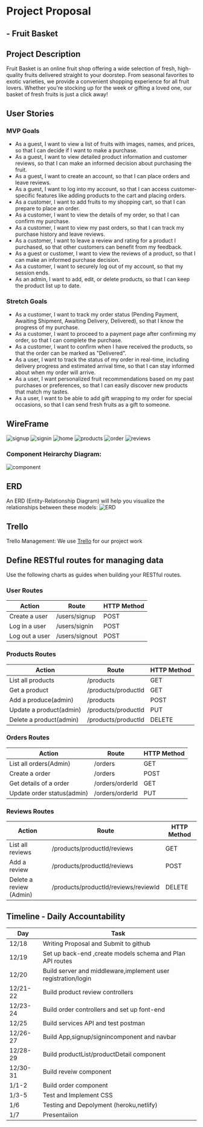 # Project Proposal 
## -  Fruit Basket
## Project Description 
Fruit Basket is an online fruit shop offering a wide selection of fresh, high-quality fruits delivered straight to your doorstep. From seasonal favorites to exotic varieties, we provide a convenient shopping experience for all fruit lovers. Whether you're stocking up for the week or gifting a loved one, our basket of fresh fruits is just a click away!

  

## User Stories
### MVP Goals
*  As a guest, I want to view a list of fruits with images, names, and prices, so that I can decide if I want to make a purchase.
*  As a guest, I want to view detailed product information and customer reviews, so that I can make an informed decision about purchasing the fruit.
*  As a guest, I want to create an account, so that I can place orders and leave reviews.
*  As a guest, I want to log into my account, so that I can access customer-specific features like adding products to the cart and placing orders.
*  As a customer, I want to add fruits to my shopping cart, so that I can prepare to place an order.
*  As a customer, I want to view the details of my order, so that I can confirm my purchase.
*  As a customer, I want to view my past orders, so that I can track my purchase history and leave reviews. 
*  As a customer, I want to leave a review and rating for a product I purchased, so that other customers can benefit from my feedback.
*  As a guest or customer, I want to view the reviews of a product, so that I can make an informed purchase decision.
*  As a customer, I want to securely log out of my account, so that my session ends.
*  As an admin, I want to add, edit, or delete products, so that I can keep the product list up to date.



  
### Stretch Goals
*    As a customer, I want to track my order status (Pending Payment, Awaiting Shipment, Awaiting Delivery, Delivered), so that I know the progress of my purchase.
*    As a customer, I want to proceed to a payment page after confirming my order, so that I can complete the purchase.
*    As a customer, I want to confirm when I have received the products, so that the order can be marked as "Delivered".
*    As a user, I want to track the status of my order in real-time, including delivery progress and estimated arrival time, so that I can stay informed about when my order will arrive.
*    As a user, I want personalized fruit recommendations based on my past purchases or preferences, so that I can easily discover new products that match my tastes.
*   As a user, I want to be able to add gift wrapping to my order for special occasions, so that I can send fresh fruits as a gift to someone.
  
## WireFrame
![signup](./public/image/signup.png)
![signin](./public/image/signin.png)
![home](./public/image/Homepage.png)
![products](./public/image/Product.png)
![order](./public/image/Order.png)
![reviews](./public/image/Reviews.png)


### Component Heirarchy Diagram: 
![component](./public/image/component.png)



## ERD
An ERD (Entity-Relationship Diagram) will help you visualize the relationships between these models:
![ERD](./public/./image/ERD.png)

## Trello
Trello Management: We use [Trello](https://trello.com/b/22NnMFdj/fruit-basket) for our project work

## Define RESTful routes for managing data
Use the following charts as guides when building your RESTful routes.
### User Routes

| Action            | Route                  | HTTP Method|
| ------------------| -----------------------| ---------- |
| Create a user     | /users/signup          |    POST    |
| Log in a user     | /users/signin          |    POST    |
| Log out a user    | /users/signout         |    POST    |



### Products Routes

| Action                 | Route              | HTTP Method|
| ---------------------- | -------------------| ---------- |
|List all products       | /products          |    GET     |
|Get a product           | /products/productId|    GET     |
|Add a produce(admin)    | /products          |    POST    |
|Update a product(admin) | /products/productId|    PUT     |
|Delete a product(admin) | /products/productId|    DELETE  |


### Orders Routes

| Action                   | Route            | HTTP Method|
| -------------------------|------------------|------------|
|List all orders(Admin)    |/orders           |    GET     |
|Create a order            |/orders           |    POST    |
|Get details of a order    |/orders/orderId   |    GET     |
|Update order status(admin)|/orders/orderId   |    PUT     |

### Reviews Routes

| Action           | Route                            |HTTP Method |
| -----------------| ---------------------------------|------------|
|List all reviews  |/products/productId/reviews       |   GET      |
|Add a review      |/products/productId/reviews       |   POST     |
|Delete a review (Admin)|/products/productId/reviews/reviewId| DELETE  |



## Timeline - Daily Accountability
| Day       | Task                                        |
| --------- | ------------------------------------------- |
| 12/18     | Writing Proposal and Submit to github       |
| 12/19     | Set up back-end ,create models schema and Plan API routes  |
| 12/20     | Build server and middleware,implement user registration/login|
| 12/21-22  | Build product review  controllers           |
| 12/23-24  | Build order controllers and set up font-end |
| 12/25     | Build services API and test postman         |
| 12/26-27  | Build App,signup/signincomponent and navbar |
| 12/28-29  | Build productList/productDetail component   |
| 12/30-31  | Build reveiw component                      |
| 1/1-2     | Build order component                       |
| 1/3-5     | Test and Implement CSS                      |
| 1/6       | Testing and Depolyment (heroku,netlify)     | 
| 1/7       | Presentaiion                                |               


  

  
